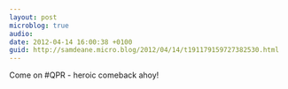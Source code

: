 ```yaml
---
layout: post
microblog: true
audio: 
date: 2012-04-14 16:00:38 +0100
guid: http://samdeane.micro.blog/2012/04/14/t191179159727382530.html
---
```

Come on #QPR - heroic comeback ahoy!
